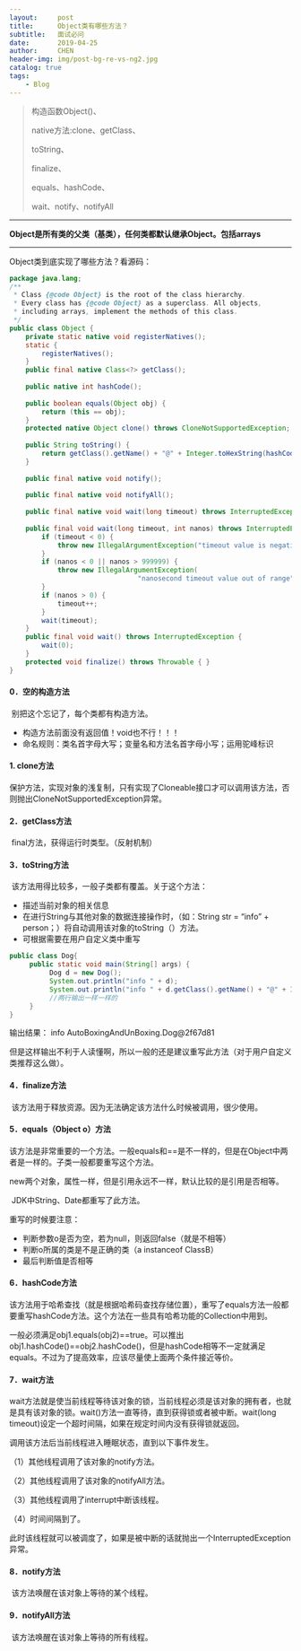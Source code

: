 ```yaml
---
layout:     post
title:      Object类有哪些方法？
subtitle:   面试必问
date:       2019-04-25
author:     CHEN
header-img: img/post-bg-re-vs-ng2.jpg
catalog: true
tags:
    - Blog
---
```


> 构造函数Object()、
>
> native方法:clone、getClass、
>
> toString、
>
> finalize、
>
> equals、hashCode、
>
> wait、notify、notifyAll

------

**Object是所有类的父类（基类），任何类都默认继承Object。包括arrays**

---

Object类到底实现了哪些方法？看源码：

```java
package java.lang;
/**
 * Class {@code Object} is the root of the class hierarchy.
 * Every class has {@code Object} as a superclass. All objects,
 * including arrays, implement the methods of this class.
 */
public class Object {
    private static native void registerNatives();
    static {
        registerNatives();
    }
    public final native Class<?> getClass();
   
    public native int hashCode();
   
    public boolean equals(Object obj) {
        return (this == obj);
    }
    protected native Object clone() throws CloneNotSupportedException;
    
    public String toString() {
        return getClass().getName() + "@" + Integer.toHexString(hashCode());
    }
   
    public final native void notify();
   
    public final native void notifyAll();
    
    public final native void wait(long timeout) throws InterruptedException;
    
    public final void wait(long timeout, int nanos) throws InterruptedException {
        if (timeout < 0) {
            throw new IllegalArgumentException("timeout value is negative");
        }
        if (nanos < 0 || nanos > 999999) {
            throw new IllegalArgumentException(
                                "nanosecond timeout value out of range");
        }
        if (nanos > 0) {
            timeout++;
        }
        wait(timeout);
    }
    public final void wait() throws InterruptedException {
        wait(0);
    }
    protected void finalize() throws Throwable { }
}
```



#### 0．空的构造方法

​     别把这个忘记了，每个类都有构造方法。

- 构造方法前面没有返回值！void也不行！！！
- 命名规则：类名首字母大写；变量名和方法名首字母小写；运用驼峰标识

#### 1.   clone方法

​     保护方法，实现对象的浅复制，只有实现了Cloneable接口才可以调用该方法，否则抛出CloneNotSupportedException异常。

#### **2．getClass方法**

​     final方法，获得运行时类型。（反射机制）

#### 3．toString方法

​     该方法用得比较多，一般子类都有覆盖。关于这个方法：

- 描述当前对象的相关信息
- 在进行String与其他对象的数据连接操作时，（如：String str = “info” + person；）将自动调用该对象的toString（）方法。
- 可根据需要在用户自定义类中重写

```java
public class Dog{
     public static void main(String[] args) {
          Dog d = new Dog();
          System.out.println("info " + d);
          System.out.println("info " + d.getClass().getName() + "@" + Integer.toHexString(d.hashCode()));
          //两行输出一样一样的
     }
}

```

输出结果： info AutoBoxingAndUnBoxing.Dog@2f67d81 

但是这样输出不利于人读懂啊，所以一般的还是建议重写此方法（对于用户自定义类推荐这么做）。

#### **4．finalize方法**

​     该方法用于释放资源。因为无法确定该方法什么时候被调用，很少使用。

#### **5．equals（Object o）方法**

​     该方法是非常重要的一个方法。一般equals和==是不一样的，但是在Object中两者是一样的。子类一般都要重写这个方法。

​     new两个对象，属性一样，但是引用永远不一样，默认比较的是引用是否相等。

​     JDK中String、Date都重写了此方法。

重写的时候要注意：

- 判断参数o是否为空，若为null，则返回false（就是不相等）
- 判断o所属的类是不是正确的类（a instanceof ClassB）
- 最后判断值是否相等



#### **6．hashCode方法**

​     该方法用于哈希查找（就是根据哈希码查找存储位置），重写了equals方法一般都要重写hashCode方法。这个方法在一些具有哈希功能的Collection中用到。

​     一般必须满足obj1.equals(obj2)==true。可以推出obj1.hashCode()==obj2.hashCode()，但是hashCode相等不一定就满足equals。不过为了提高效率，应该尽量使上面两个条件接近等价。



#### **7．wait方法**

​     wait方法就是使当前线程等待该对象的锁，当前线程必须是该对象的拥有者，也就是具有该对象的锁。wait()方法一直等待，直到获得锁或者被中断。wait(long timeout)设定一个超时间隔，如果在规定时间内没有获得锁就返回。

调用该方法后当前线程进入睡眠状态，直到以下事件发生。

（1）其他线程调用了该对象的notify方法。

（2）其他线程调用了该对象的notifyAll方法。

（3）其他线程调用了interrupt中断该线程。

（4）时间间隔到了。

​     此时该线程就可以被调度了，如果是被中断的话就抛出一个InterruptedException异常。



#### **8．notify方法**

​     该方法唤醒在该对象上等待的某个线程。



#### **9．notifyAll方法**

​     该方法唤醒在该对象上等待的所有线程。

